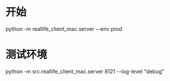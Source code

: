 # 开始
<!-- python -m reallife_client_mac.server --log-level "info" -->
python -m reallife_client_mac.server --env prod
# 测试环境
python -m src.reallife_client_mac.server 8121 --log-level "debug"
